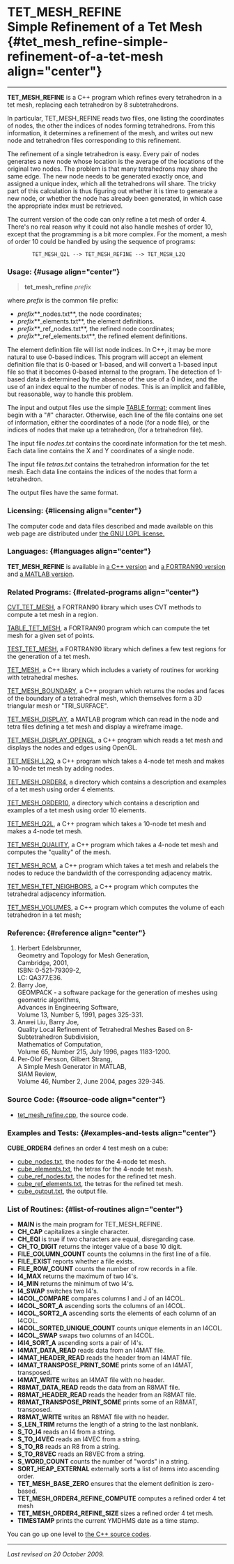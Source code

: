 TET\_MESH\_REFINE\
Simple Refinement of a Tet Mesh {#tet_mesh_refine-simple-refinement-of-a-tet-mesh align="center"}
===============================

------------------------------------------------------------------------

**TET\_MESH\_REFINE** is a C++ program which refines every tetrahedron
in a tet mesh, replacing each tetrahedron by 8 subtetrahedrons.

In particular, TET\_MESH\_REFINE reads two files, one listing the
coordinates of nodes, the other the indices of nodes forming
tetrahedrons. From this information, it determines a refinement of the
mesh, and writes out new node and tetrahedron files corresponding to
this refinement.

The refinement of a single tetrahedron is easy. Every pair of nodes
generates a new node whose location is the average of the locations of
the original two nodes. The problem is that many tetrahedrons may share
the same edge. The new node needs to be generated exactly once, and
assigned a unique index, which all the tetrahedrons will share. The
tricky part of this calculation is thus figuring out whether it is time
to generate a new node, or whether the node has already been generated,
in which case the appropriate index must be retrieved.

The current version of the code can only refine a tet mesh of order 4.
There's no real reason why it could not also handle meshes of order 10,
except that the programming is a bit more complex. For the moment, a
mesh of order 10 could be handled by using the sequence of programs:

            TET_MESH_Q2L --> TET_MESH_REFINE --> TET_MESH_L2Q
          

### Usage: {#usage align="center"}

> **tet\_mesh\_refine** *prefix*

where *prefix* is the common file prefix:

-   *prefix***\_nodes.txt**, the node coordinates;
-   *prefix***\_elements.txt**, the element definitions.
-   *prefix***\_ref\_nodes.txt**, the refined node coordinates;
-   *prefix***\_ref\_elements.txt**, the refined element definitions.

The element definition file will list node indices. In C++, it may be
more natural to use 0-based indices. This program will accept an element
definition file that is 0-based or 1-based, and will convert a 1-based
input file so that it becomes 0-based internal to the program. The
detection of 1-based data is determined by the absence of the use of a 0
index, and the use of an index equal to the number of nodes. This is an
implicit and fallible, but reasonable, way to handle this problem.

The input and output files use the simple [TABLE
format](../../data/table/table.html); comment lines begin with a "\#"
character. Otherwise, each line of the file contains one set of
information, either the coordinates of a node (for a node file), or the
indices of nodes that make up a tetrahedron, (for a tetrahedron file).

The input file *nodes.txt* contains the coordinate information for the
tet mesh. Each data line contains the X and Y coordinates of a single
node.

The input file *tetras.txt* contains the tetrahedron information for the
tet mesh. Each data line contains the indices of the nodes that form a
tetrahedron.

The output files have the same format.

### Licensing: {#licensing align="center"}

The computer code and data files described and made available on this
web page are distributed under [the GNU LGPL
license.](../../txt/gnu_lgpl.txt)

### Languages: {#languages align="center"}

**TET\_MESH\_REFINE** is available in [a C++
version](../../cpp_src/tet_mesh_refine/tet_mesh_refine.html) and [a
FORTRAN90 version](../../f_src/tet_mesh_refine/tet_mesh_refine.html) and
[a MATLAB version](../../m_src/tet_mesh_refine/tet_mesh_refine.html).

### Related Programs: {#related-programs align="center"}

[CVT\_TET\_MESH](../../f_src/cvt_tet_mesh/cvt_tet_mesh.html), a
FORTRAN90 library which uses CVT methods to compute a tet mesh in a
region.

[TABLE\_TET\_MESH](../../f_src/table_tet_mesh/table_tet_mesh.html), a
FORTRAN90 program which can compute the tet mesh for a given set of
points.

[TEST\_TET\_MESH](../../f_src/test_tet_mesh/test_tet_mesh.html), a
FORTRAN90 library which defines a few test regions for the generation of
a tet mesh.

[TET\_MESH](../../cpp_src/tet_mesh/tet_mesh.html), a C++ library which
includes a variety of routines for working with tetrahedral meshes.

[TET\_MESH\_BOUNDARY](../../cpp_src/tet_mesh_boundary/tet_mesh_boundary.html),
a C++ program which returns the nodes and faces of the boundary of a
tetrahedral mesh, which themselves form a 3D triangular mesh or
"TRI\_SURFACE".

[TET\_MESH\_DISPLAY](../../m_src/tet_mesh_display/tet_mesh_display.html),
a MATLAB program which can read in the node and tetra files defining a
tet mesh and display a wireframe image.

[TET\_MESH\_DISPLAY\_OPENGL](../../cpp_src/tet_mesh_display_opengl/tet_mesh_display_opengl.html),
a C++ program which reads a tet mesh and displays the nodes and edges
using OpenGL.

[TET\_MESH\_L2Q](../../cpp_src/tet_mesh_l2q/tet_mesh_l2q.html), a C++
program which takes a 4-node tet mesh and makes a 10-node tet mesh by
adding nodes.

[TET\_MESH\_ORDER4](../../data/tet_mesh/tet_mesh.html), a directory
which contains a description and examples of a tet mesh using order 4
elements.

[TET\_MESH\_ORDER10](../../data/tet_mesh_order10/tet_mesh_order10.html),
a directory which contains a description and examples of a tet mesh
using order 10 elements.

[TET\_MESH\_Q2L](../../cpp_src/tet_mesh_q2l/tet_mesh_q2l.html), a C++
program which takes a 10-node tet mesh and makes a 4-node tet mesh.

[TET\_MESH\_QUALITY](../../cpp_src/tet_mesh_quality/tet_mesh_quality.html),
a C++ program which takes a 4-node tet mesh and computes the "quality"
of the mesh.

[TET\_MESH\_RCM](../../cpp_src/tet_mesh_rcm/tet_mesh_rcm.html), a C++
program which takes a tet mesh and relabels the nodes to reduce the
bandwidth of the corresponding adjacency matrix.

[TET\_MESH\_TET\_NEIGHBORS](../../cpp_src/tet_mesh_tet_neighbors/tet_mesh_tet_neighbors.html),
a C++ program which computes the tetrahedral adjacency information.

[TET\_MESH\_VOLUMES](../../cpp_src/tet_mesh_volumes/tet_mesh_volumes.html),
a C++ program which computes the volume of each tetrahedron in a tet
mesh;

### Reference: {#reference align="center"}

1.  Herbert Edelsbrunner,\
    Geometry and Topology for Mesh Generation,\
    Cambridge, 2001,\
    ISBN: 0-521-79309-2,\
    LC: QA377.E36.
2.  Barry Joe,\
    GEOMPACK - a software package for the generation of meshes using
    geometric algorithms,\
    Advances in Engineering Software,\
    Volume 13, Number 5, 1991, pages 325-331.
3.  Anwei Liu, Barry Joe,\
    Quality Local Refinement of Tetrahedral Meshes Based on
    8-Subtetrahedron Subdivision,\
    Mathematics of Computation,\
    Volume 65, Number 215, July 1996, pages 1183-1200.
4.  Per-Olof Persson, Gilbert Strang,\
    A Simple Mesh Generator in MATLAB,\
    SIAM Review,\
    Volume 46, Number 2, June 2004, pages 329-345.

### Source Code: {#source-code align="center"}

-   [tet\_mesh\_refine.cpp](tet_mesh_refine.cpp), the source code.

### Examples and Tests: {#examples-and-tests align="center"}

**CUBE\_ORDER4** defines an order 4 test mesh on a cube:

-   [cube\_nodes.txt](cube_nodes.txt), the nodes for the 4-node tet
    mesh.
-   [cube\_elements.txt](cube_elements.txt), the tetras for the 4-node
    tet mesh.
-   [cube\_ref\_nodes.txt](cube_ref_nodes.txt), the nodes for the
    refined tet mesh.
-   [cube\_ref\_elements.txt](cube_ref_elements.txt), the tetras for the
    refined tet mesh.
-   [cube\_output.txt](cube_output.txt), the output file.

### List of Routines: {#list-of-routines align="center"}

-   **MAIN** is the main program for TET\_MESH\_REFINE.
-   **CH\_CAP** capitalizes a single character.
-   **CH\_EQI** is true if two characters are equal, disregarding case.
-   **CH\_TO\_DIGIT** returns the integer value of a base 10 digit.
-   **FILE\_COLUMN\_COUNT** counts the columns in the first line of a
    file.
-   **FILE\_EXIST** reports whether a file exists.
-   **FILE\_ROW\_COUNT** counts the number of row records in a file.
-   **I4\_MAX** returns the maximum of two I4's.
-   **I4\_MIN** returns the minimum of two I4's.
-   **I4\_SWAP** switches two I4's.
-   **I4COL\_COMPARE** compares columns I and J of an I4COL.
-   **I4COL\_SORT\_A** ascending sorts the columns of an I4COL.
-   **I4COL\_SORT2\_A** ascending sorts the elements of each column of
    an I4COL.
-   **I4COL\_SORTED\_UNIQUE\_COUNT** counts unique elements in an I4COL.
-   **I4COL\_SWAP** swaps two columns of an I4COL.
-   **I4I4\_SORT\_A** ascending sorts a pair of I4's.
-   **I4MAT\_DATA\_READ** reads data from an I4MAT file.
-   **I4MAT\_HEADER\_READ** reads the header from an I4MAT file.
-   **I4MAT\_TRANSPOSE\_PRINT\_SOME** prints some of an I4MAT,
    transposed.
-   **I4MAT\_WRITE** writes an I4MAT file with no header.
-   **R8MAT\_DATA\_READ** reads the data from an R8MAT file.
-   **R8MAT\_HEADER\_READ** reads the header from an R8MAT file.
-   **R8MAT\_TRANSPOSE\_PRINT\_SOME** prints some of an R8MAT,
    transposed.
-   **R8MAT\_WRITE** writes an R8MAT file with no header.
-   **S\_LEN\_TRIM** returns the length of a string to the last
    nonblank.
-   **S\_TO\_I4** reads an I4 from a string.
-   **S\_TO\_I4VEC** reads an I4VEC from a string.
-   **S\_TO\_R8** reads an R8 from a string.
-   **S\_TO\_R8VEC** reads an R8VEC from a string.
-   **S\_WORD\_COUNT** counts the number of "words" in a string.
-   **SORT\_HEAP\_EXTERNAL** externally sorts a list of items into
    ascending order.
-   **TET\_MESH\_BASE\_ZERO** ensures that the element definition is
    zero-based.
-   **TET\_MESH\_ORDER4\_REFINE\_COMPUTE** computes a refined order 4
    tet mesh
-   **TET\_MESH\_ORDER4\_REFINE\_SIZE** sizes a refined order 4 tet
    mesh.
-   **TIMESTAMP** prints the current YMDHMS date as a time stamp.

You can go up one level to [the C++ source codes](../cpp_src.html).

------------------------------------------------------------------------

*Last revised on 20 October 2009.*
